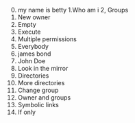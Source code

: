 0. my name is betty
1.Who am i
2, Groups
3. New owner
4. Empty
5. Execute
6. Multiple permissions
7. Everybody
8. james bond
9. John Doe
10. Look in the mirror
11. Directories
12. More directories
13. Change group
14. Owner and groups
15. Symbolic links
16. If only
